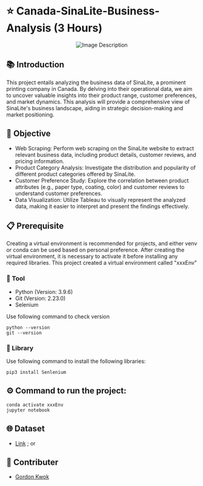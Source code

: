 # ⭐️ Canada-SinaLite-Business-Analysis (3 Hours)


<p align="center">
  <img src="https://github.com/gordonkwokkwok/Canada-SinaLite-Business-Analysis/assets/112631794/dc5c25ba-c274-4350-bcc9-7aba47b5ce38" alt="Image Description">
</p>

## 📚 Introduction
This project entails analyzing the business data of SinaLite, a prominent printing company in Canada. By delving into their operational data, we aim to uncover valuable insights into their product range, customer preferences, and market dynamics. This analysis will provide a comprehensive view of SinaLite's business landscape, aiding in strategic decision-making and market positioning.

## 🎯 Objective
- Web Scraping: Perform web scraping on the SinaLite website to extract relevant business data, including product details, customer reviews, and pricing information.
- Product Category Analysis: Investigate the distribution and popularity of different product categories offered by SinaLite.
- Customer Preference Study: Explore the correlation between product attributes (e.g., paper type, coating, color) and customer reviews to understand customer preferences.
- Data Visualization: Utilize Tableau to visually represent the analyzed data, making it easier to interpret and present the findings effectively.

## 📋 Prerequisite
Creating a virtual environment is recommended for projects, and either venv or conda can be used based on personal preference. After creating the virtual environment, it is necessary to activate it before installing any required libraries. This project created a virtual environment called "xxxEnv"

### 🔧 Tool
- Python (Version: 3.9.6)
- Git (Version: 2.23.0)
- Selenium

Use following command to check version
```
python --version
git --version
```

### 📖 Library
Use following command to install the following libraries:
```
pip3 install Senlenium
```

## ⚙️ Command to run the project:
```
conda activate xxxEnv
jupyter notebook
```

## 🌐 Dataset
- [Link]([https](https://github.com/gordonkwokkwok/Canada-SinaLite-Business-Analysis/blob/main/cleaned.csv)) ; or

## 👥 Contributer
- [Gordon Kwok](https://www.linkedin.com/in/gordonkwokch/)
